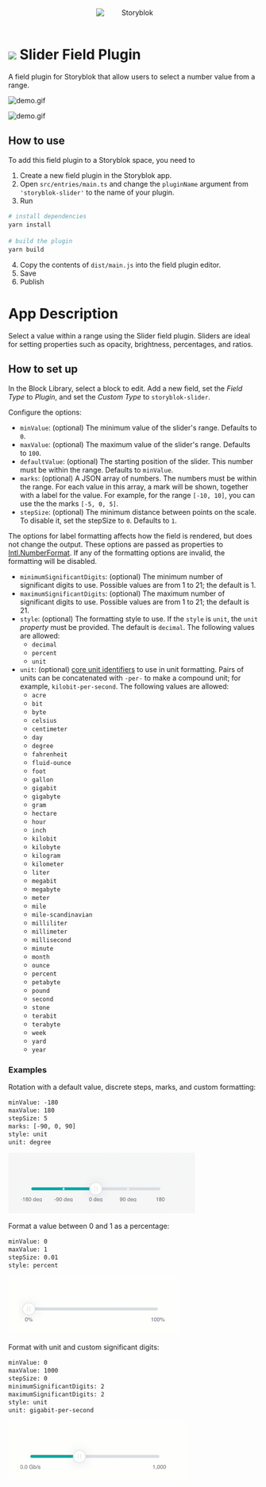 <p style="text-align: center">
  <a href="https://www.storyblok.com/" rel="noopener">
 <img width=150px src="https://a.storyblok.com/f/51376/3856x824/fea44d52a9/colored-full.png" alt="Storyblok" style="display:inline-block;margin:20px;"></a>
</p>

<h1>
<img src="assets/icon.svg" height="26px">
Slider Field Plugin
</h1>

A field plugin for Storyblok that allow users to select a number value from a range.

![demo.gif](assets/screenshot.png)

![demo.gif](docs/demo.gif)

## How to use

To add this field plugin to a Storyblok space, you need to

1. Create a new field plugin in the Storyblok app.
2. Open `src/entries/main.ts` and change the `pluginName` argument from `'storyblok-slider'` to the name of your plugin.
3. Run

```bash
# install dependencies
yarn install

# build the plugin
yarn build
```

4. Copy the contents of `dist/main.js` into the field plugin editor.
5. Save
6. Publish

# App Description

Select a value within a range using the Slider field plugin. Sliders are ideal for setting properties such as opacity, brightness, percentages, and ratios.

## How to set up

In the Block Library, select a block to edit. Add a new field, set the _Field Type_ to _Plugin_, and set the _Custom Type_ to `storyblok-slider`.

Configure the options:

* `minValue`: (optional) The minimum value of the slider's range. Defaults to `0`.
* `maxValue`: (optional) The maximum value of the slider's range. Defaults to `100`.
* `defaultValue`: (optional) The starting position of the slider. This number must be within the range. Defaults to `minValue`.
* `marks`: (optional) A JSON array of numbers. The numbers must be within the range. For each value in this array, a mark will be shown, together with a label for the value. For example, for the range `[-10, 10]`, you can use the the marks `[-5, 0, 5]`.
* `stepSize`: (optional) The minimum distance between points on the scale. To disable it, set the stepSize to `0`. Defaults to `1`.

The options for label formatting affects how the field is rendered, but does not change the output. These options are passed as properties to [Intl.NumberFormat](https://developer.mozilla.org/en-US/docs/Web/JavaScript/Reference/Global_Objects/Intl/NumberFormat/NumberFormat#syntax). If any of the formatting options are invalid, the formatting will be disabled. 

* `minimumSignificantDigits`: (optional) The minimum number of significant digits to use. Possible values are from 1 to 21; the default is 1.
* `maximumSignificantDigits`: (optional) The maximum number of significant digits to use. Possible values are from 1 to 21; the default is 21.
* `style`: (optional) The formatting style to use. If the `style` is `unit`, the `unit` _property_ must be provided. The default is `decimal`.  The following values are allowed:
  * `decimal`
  * `percent`
  * `unit` 
* `unit`: (optional) [core unit identifiers](https://unicode.org/reports/tr35/tr35-general.html#Unit_Elements) to use in unit formatting. Pairs of units can be concatenated with `-per-` to make a compound unit; for example, `kilobit-per-second`. The following values are allowed:
  * `acre`
  * `bit`
  * `byte`
  * `celsius`
  * `centimeter`
  * `day`
  * `degree`
  * `fahrenheit`
  * `fluid-ounce`
  * `foot`
  * `gallon`
  * `gigabit`
  * `gigabyte`
  * `gram`
  * `hectare`
  * `hour`
  * `inch`
  * `kilobit`
  * `kilobyte`
  * `kilogram`
  * `kilometer`
  * `liter`
  * `megabit`
  * `megabyte`
  * `meter`
  * `mile`
  * `mile-scandinavian`
  * `milliliter`
  * `millimeter`
  * `millisecond`
  * `minute`
  * `month`
  * `ounce`
  * `percent`
  * `petabyte`
  * `pound`
  * `second`
  * `stone`
  * `terabit`
  * `terabyte`
  * `week`
  * `yard`
  * `year`

### Examples

Rotation with a default value, discrete steps, marks, and custom formatting:

~~~
minValue: -180
maxValue: 180
stepSize: 5
marks: [-90, 0, 90]
style: unit
unit: degree
~~~

![rotation.gif](https://raw.githubusercontent.com/storyblok/field-type-examples/main/slider/docs/rotation.gif)


Format a value between 0 and 1 as a percentage:

~~~
minValue: 0
maxValue: 1
stepSize: 0.01
style: percent
~~~

![percent.gif](https://raw.githubusercontent.com/storyblok/field-type-examples/main/slider/docs/percent.gif)


Format with unit and custom significant digits:

~~~
minValue: 0
maxValue: 1000
stepSize: 0
minimumSignificantDigits: 2
maximumSignificantDigits: 2
style: unit
unit: gigabit-per-second
~~~

![gigabit-per-second.gif](https://raw.githubusercontent.com/storyblok/field-type-examples/main/slider/docs/gigabit-per-second.gif)